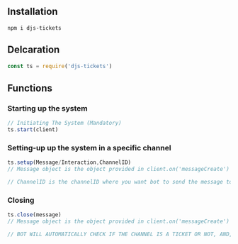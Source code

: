 ## Installation
```npm i djs-tickets```

## Delcaration
```js
const ts = require('djs-tickets')
```

## Functions
### Starting up the system
```js
// Initiating The System (Mandatory)
ts.start(client)
```
### Setting-up up the system in a specific channel
```js
ts.setup(Message/Interaction,ChannelID)
// Message object is the object provided in client.on('messageCreate') event, if you want to use with slash command, you can provide Interaction which is provided in client.on('InteractionCreate') event in Djs v13

// ChannelID is the channelID where you want bot to send the message to which people can react to and open a ticket, more customisation soon...
 ```
### Closing
```js
ts.close(message)
// Message object is the object provided in client.on('messageCreate') event, if you want to use with slash command, you can provide Interaction which is provided in client.on('InteractionCreate') event in Djs v13

// BOT WILL AUTOMATICALLY CHECK IF THE CHANNEL IS A TICKET OR NOT, AND, CLOSE ONLY IF IT IS ONE
```


